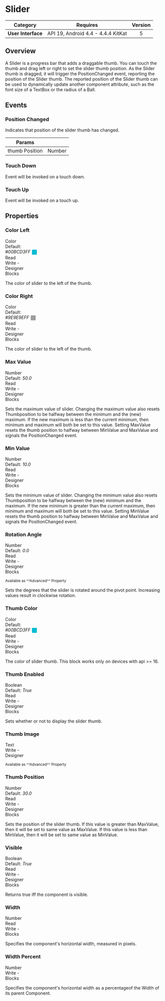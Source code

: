 # Slider

| Category | Requires | Version |
|:--------:|:-------:|:--------:|
|**User Interface**|<span class="chip chip-any">API 19, Android 4.4 - 4.4.4 KitKat</span>|<span class="chip chip-number">5</span>|

## Overview

A Slider is a progress bar that adds a draggable thumb. You can touch the thumb and drag left or right to set the slider thumb position. As the Slider thumb is dragged, it will trigger the PositionChanged event, reporting the position of the Slider thumb. The reported position of the Slider thumb can be used to dynamically update another component attribute, such as the font size of a TextBox or the radius of a Ball.

## Events

### Position Changed

Indicates that position of the slider thumb has changed.

<div class="block" ai2-block="event" not-rendered="true" value="%7B%22componentName%22:%20%22Slider%22,%20%22name%22:%20%22Position%20Changed%22,%20%22param%22:%20%5B%22thumb%20Position%22%5D%7D"></div>

| Params | []() |
|--------|------|
|thumb Position|<span class="chip chip-number">Number</span>|

### Touch Down

Event will be invoked on a touch down.

<div class="block" ai2-block="event" not-rendered="true" value="%7B%22componentName%22:%20%22Slider%22,%20%22name%22:%20%22Touch%20Down%22,%20%22param%22:%20%5B%5D%7D"></div>

### Touch Up

Event will be invoked on a touch up.

<div class="block" ai2-block="event" not-rendered="true" value="%7B%22componentName%22:%20%22Slider%22,%20%22name%22:%20%22Touch%20Up%22,%20%22param%22:%20%5B%5D%7D"></div>

## Properties

### Color Left

<span style="user-select: none; white-space:pre-wrap;"><span class="chip chip-color">Color</span> <span class="chip chip-color">Default: <i>#00BCD3FF</i>&nbsp;<span style="width: 16px; height: 16px; margin: auto; display: inline-block; border: 1px solid white; vertical-align: middle; border-radius: 3px; background-color: #00BCD3;"></span></span>          <span class="chip chip-rw">Read</span> <span class="chip chip-rw">Write</span> - <span class="chip chip-bd">Designer</span> <span class="chip chip-bd">Blocks</span>&#32;</span>

The color of slider to the left of the thumb.

<div class="block" ai2-block="property" not-rendered="true" value="%7B%22componentName%22:%20%22Slider%22,%20%22name%22:%20%22Color%20Left%22,%20%22getter%22:%20true%7D"></div>
<div class="block" ai2-block="property" not-rendered="true" value="%7B%22componentName%22:%20%22Slider%22,%20%22name%22:%20%22Color%20Left%22,%20%22getter%22:%20false%7D"></div>

### Color Right

<span style="user-select: none; white-space:pre-wrap;"><span class="chip chip-color">Color</span> <span class="chip chip-color">Default: <i>#9E9E9EFF</i>&nbsp;<span style="width: 16px; height: 16px; margin: auto; display: inline-block; border: 1px solid white; vertical-align: middle; border-radius: 3px; background-color: #9E9E9E;"></span></span>          <span class="chip chip-rw">Read</span> <span class="chip chip-rw">Write</span> - <span class="chip chip-bd">Designer</span> <span class="chip chip-bd">Blocks</span>&#32;</span>

The color of slider to the left of the thumb.

<div class="block" ai2-block="property" not-rendered="true" value="%7B%22componentName%22:%20%22Slider%22,%20%22name%22:%20%22Color%20Right%22,%20%22getter%22:%20true%7D"></div>
<div class="block" ai2-block="property" not-rendered="true" value="%7B%22componentName%22:%20%22Slider%22,%20%22name%22:%20%22Color%20Right%22,%20%22getter%22:%20false%7D"></div>

### Max Value

<span style="user-select: none; white-space:pre-wrap;"><span class="chip chip-number">Number</span> <span class="chip chip-number">Default: <i>50.0</i></span>          <span class="chip chip-rw">Read</span> <span class="chip chip-rw">Write</span> - <span class="chip chip-bd">Designer</span> <span class="chip chip-bd">Blocks</span>&#32;</span>

Sets the maximum value of slider. Changing the maximum value also resets Thumbposition to be halfway between the minimum and the (new) maximum. If the new maximum is less than the current minimum, then minimum and maximum will both be set to this value. Setting MaxValue resets the thumb position to halfway between MinValue and MaxValue and signals the PositionChanged event.

<div class="block" ai2-block="property" not-rendered="true" value="%7B%22componentName%22:%20%22Slider%22,%20%22name%22:%20%22Max%20Value%22,%20%22getter%22:%20true%7D"></div>
<div class="block" ai2-block="property" not-rendered="true" value="%7B%22componentName%22:%20%22Slider%22,%20%22name%22:%20%22Max%20Value%22,%20%22getter%22:%20false%7D"></div>

### Min Value

<span style="user-select: none; white-space:pre-wrap;"><span class="chip chip-number">Number</span> <span class="chip chip-number">Default: <i>10.0</i></span>          <span class="chip chip-rw">Read</span> <span class="chip chip-rw">Write</span> - <span class="chip chip-bd">Designer</span> <span class="chip chip-bd">Blocks</span>&#32;</span>

Sets the minimum value of slider. Changing the minimum value also resets Thumbposition to be halfway between the (new) minimum and the maximum. If the new minimum is greater than the current maximum, then minimum and maximum will both be set to this value. Setting MinValue resets the thumb position to halfway between MinValue and MaxValue and signals the PositionChanged event.

<div class="block" ai2-block="property" not-rendered="true" value="%7B%22componentName%22:%20%22Slider%22,%20%22name%22:%20%22Min%20Value%22,%20%22getter%22:%20true%7D"></div>
<div class="block" ai2-block="property" not-rendered="true" value="%7B%22componentName%22:%20%22Slider%22,%20%22name%22:%20%22Min%20Value%22,%20%22getter%22:%20false%7D"></div>

### Rotation Angle

<span style="user-select: none; white-space:pre-wrap;"><span class="chip chip-number">Number</span> <span class="chip chip-number">Default: <i>0.0</i></span>          <span class="chip chip-rw">Read</span> <span class="chip chip-rw">Write</span> - <span class="chip chip-bd">Designer</span> <span class="chip chip-bd">Blocks</span>&#32;</span>

<small>Available as ^^Advanced^^ Property</small>

Sets the degrees that the slider is rotated around the pivot point. Increasing values result in clockwise rotation.

<div class="block" ai2-block="property" not-rendered="true" value="%7B%22componentName%22:%20%22Slider%22,%20%22name%22:%20%22Rotation%20Angle%22,%20%22getter%22:%20true%7D"></div>
<div class="block" ai2-block="property" not-rendered="true" value="%7B%22componentName%22:%20%22Slider%22,%20%22name%22:%20%22Rotation%20Angle%22,%20%22getter%22:%20false%7D"></div>

### Thumb Color

<span style="user-select: none; white-space:pre-wrap;"><span class="chip chip-color">Color</span> <span class="chip chip-color">Default: <i>#00BCD3FF</i>&nbsp;<span style="width: 16px; height: 16px; margin: auto; display: inline-block; border: 1px solid white; vertical-align: middle; border-radius: 3px; background-color: #00BCD3;"></span></span>          <span class="chip chip-rw">Read</span> <span class="chip chip-rw">Write</span> - <span class="chip chip-bd">Designer</span> <span class="chip chip-bd">Blocks</span>&#32;</span>

The color of slider thumb. This block works only on devices with api &gt;= 16.

<div class="block" ai2-block="property" not-rendered="true" value="%7B%22componentName%22:%20%22Slider%22,%20%22name%22:%20%22Thumb%20Color%22,%20%22getter%22:%20true%7D"></div>
<div class="block" ai2-block="property" not-rendered="true" value="%7B%22componentName%22:%20%22Slider%22,%20%22name%22:%20%22Thumb%20Color%22,%20%22getter%22:%20false%7D"></div>

### Thumb Enabled

<span style="user-select: none; white-space:pre-wrap;"><span class="chip chip-boolean">Boolean</span> <span class="chip chip-boolean">Default: <i>True</i></span>          <span class="chip chip-rw">Read</span> <span class="chip chip-rw">Write</span> - <span class="chip chip-bd">Designer</span> <span class="chip chip-bd">Blocks</span>&#32;</span>

Sets whether or not to display the slider thumb.

<div class="block" ai2-block="property" not-rendered="true" value="%7B%22componentName%22:%20%22Slider%22,%20%22name%22:%20%22Thumb%20Enabled%22,%20%22getter%22:%20true%7D"></div>
<div class="block" ai2-block="property" not-rendered="true" value="%7B%22componentName%22:%20%22Slider%22,%20%22name%22:%20%22Thumb%20Enabled%22,%20%22getter%22:%20false%7D"></div>

### Thumb Image

<span style="user-select: none; white-space:pre-wrap;"><span class="chip chip-text">Text</span>          <span class="chip chip-rw">Write</span> - <span class="chip chip-bd">Designer</span> </span>

<small>Available as ^^Advanced^^ Property</small>

### Thumb Position

<span style="user-select: none; white-space:pre-wrap;"><span class="chip chip-number">Number</span> <span class="chip chip-number">Default: <i>30.0</i></span>          <span class="chip chip-rw">Read</span> <span class="chip chip-rw">Write</span> - <span class="chip chip-bd">Designer</span> <span class="chip chip-bd">Blocks</span>&#32;</span>

Sets the position of the slider thumb. If this value is greater than MaxValue, then it will be set to same value as MaxValue. If this value is less than MinValue, then it will be set to same value as MinValue.

<div class="block" ai2-block="property" not-rendered="true" value="%7B%22componentName%22:%20%22Slider%22,%20%22name%22:%20%22Thumb%20Position%22,%20%22getter%22:%20true%7D"></div>
<div class="block" ai2-block="property" not-rendered="true" value="%7B%22componentName%22:%20%22Slider%22,%20%22name%22:%20%22Thumb%20Position%22,%20%22getter%22:%20false%7D"></div>

### Visible

<span style="user-select: none; white-space:pre-wrap;"><span class="chip chip-boolean">Boolean</span> <span class="chip chip-boolean">Default: <i>True</i></span>          <span class="chip chip-rw">Read</span> <span class="chip chip-rw">Write</span> - <span class="chip chip-bd">Designer</span> <span class="chip chip-bd">Blocks</span>&#32;</span>

Returns true iff the component is visible.

<div class="block" ai2-block="property" not-rendered="true" value="%7B%22componentName%22:%20%22Slider%22,%20%22name%22:%20%22Visible%22,%20%22getter%22:%20true%7D"></div>
<div class="block" ai2-block="property" not-rendered="true" value="%7B%22componentName%22:%20%22Slider%22,%20%22name%22:%20%22Visible%22,%20%22getter%22:%20false%7D"></div>

### Width

<span style="user-select: none; white-space:pre-wrap;"><span class="chip chip-number">Number</span>          <span class="chip chip-rw">Read</span> <span class="chip chip-rw">Write</span> - <span class="chip chip-bd">Blocks</span>&#32;</span>

Specifies the component's horizontal width, measured in pixels.

<div class="block" ai2-block="property" not-rendered="true" value="%7B%22componentName%22:%20%22Slider%22,%20%22name%22:%20%22Width%22,%20%22getter%22:%20true%7D"></div>
<div class="block" ai2-block="property" not-rendered="true" value="%7B%22componentName%22:%20%22Slider%22,%20%22name%22:%20%22Width%22,%20%22getter%22:%20false%7D"></div>

### Width Percent

<span style="user-select: none; white-space:pre-wrap;"><span class="chip chip-number">Number</span>          <span class="chip chip-rw">Write</span> - <span class="chip chip-bd">Blocks</span>&#32;</span>

Specifies the component's horizontal width as a percentageof the Width of its parent Component.

<div class="block" ai2-block="property" not-rendered="true" value="%7B%22componentName%22:%20%22Slider%22,%20%22name%22:%20%22Width%20Percent%22,%20%22getter%22:%20false%7D"></div>
